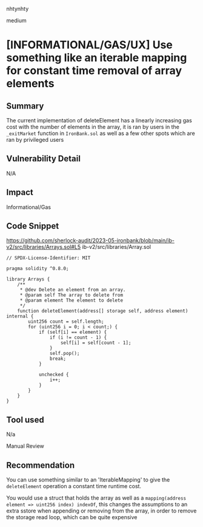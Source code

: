 nhtynhty

medium

# [INFORMATIONAL/GAS/UX] Use something like an iterable mapping for constant time removal of array elements

## Summary
The current implementation of deleteElement has a linearly increasing gas cost with the number of elements in the array,
it is ran by users in the `_exitMarket` function in `IronBank.sol` as well as a few other spots which are ran by privileged users

## Vulnerability Detail
N/A

## Impact
Informational/Gas

## Code Snippet
https://github.com/sherlock-audit/2023-05-ironbank/blob/main/ib-v2/src/libraries/Arrays.sol#L5
ib-v2/src/libraries/Array.sol
```solidity
// SPDX-License-Identifier: MIT

pragma solidity ^0.8.0;

library Arrays {
    /**
     * @dev Delete an element from an array.
     * @param self The array to delete from
     * @param element The element to delete
     */
    function deleteElement(address[] storage self, address element) internal {
        uint256 count = self.length;
        for (uint256 i = 0; i < count;) {
            if (self[i] == element) {
                if (i != count - 1) {
                    self[i] = self[count - 1];
                }
                self.pop();
                break;
            }

            unchecked {
                i++;
            }
        }
    }
}
```

## Tool used
N/a

Manual Review

## Recommendation
You can use something similar to an 'IterableMapping' to give the `deleteElement` operation a constant time runtime cost.

You would use a struct that holds the array as well as a `mapping(address element => uint256 index) indexOf`, this changes the assumptions to an extra sstore when appending or removing from the array, in order to remove the storage read loop, which can be quite expensive 
